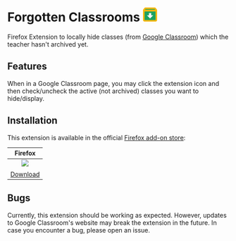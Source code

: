 # Forgotten Classrooms <img src="icons/forgotten-classrooms.png" alt="Icon" height="32"/>

Firefox Extension to locally hide classes (from [Google Classroom](https://classroom.google.com/)) which the teacher hasn't archived yet.

## Features

When in a Google Classroom page, you may click the extension icon and then check/uncheck the active (not archived) classes you want to hide/display.

## Installation

This extension is available in the official [Firefox add-on store](https://addons.mozilla.org/en-US/firefox/):

|Firefox|
|:-----:|
|<a href="https://addons.mozilla.org/en-US/firefox/addon/forgotten-classrooms/"><img src="https://upload.wikimedia.org/wikipedia/commons/a/a0/Firefox_logo%2C_2019.svg" width="64"></a>|
|[Download](https://addons.mozilla.org/en-US/firefox/addon/forgotten-classrooms/)|

## Bugs

Currently, this extension should be working as expected. However, updates to Google Classroom's website may break the extension in the future. In case you encounter a bug, please open an issue.
